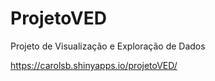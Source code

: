 # ProjetoVED
Projeto de Visualização e Exploração de Dados

https://carolsb.shinyapps.io/projetoVED/
